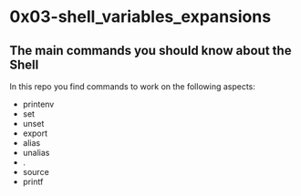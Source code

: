 # 0x03-shell_variables_expansions

## The main commands you should know about the Shell

In this repo you find commands to work on the following aspects:

- printenv
- set
- unset
- export
- alias
- unalias
- .
- source
- printf
